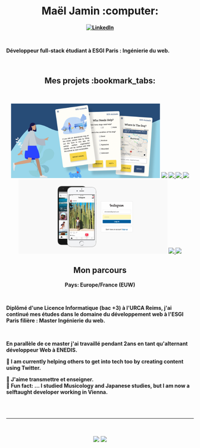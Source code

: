 <p>
  <h1 align="center"><b>Maël Jamin :computer:</h1>
</p>
<p align="center">
  <a href='https://www.linkedin.com/in/mael-jamin-01539720a'>
    <img src='https://img.shields.io/static/v1?label=&message=LinkedIn&color=blue&style=for-the-badge&logo=linkedin' alt="LinkedIn"></img>
  </a>
</p>

<br />

<p>Développeur full-stack étudiant à ESGI Paris : Ingénierie du web.</p>
<br />


<h2 align="center">Mes projets :bookmark_tabs:</h2>
<br />

<p align="center">
  <img width="400" src="https://github.com/YuriDevAT/sos-animals/blob/main/public/thumbnail-sos.png" />
  <img width="400" src="https://github.com/YuriDevAT/smart-shopping-list/blob/main/public/Thumbnail.png" />
 <a href="https://github.com/MaelStorm176/projet-js-poker">
  <img align="" src="https://github-readme-stats.vercel.app/api/pin/?username=MaelStorm176&repo=projet-js-poker&theme=tokyonight" />
</a>
<a href="https://github.com/MaelStorm176/weather-app">
  <img width="400" align="" src="https://repository-images.githubusercontent.com/485528757/b6f49eb0-4c1f-4bf5-a227-c286b7dfdcdf" />
</a>
  <img width="400" src="https://github.com/YuriDevAT/nikki-my-diary/blob/main/public/thumbnail-nikki.png" />
  <img width="400" src="https://github.com/YuriDevAT/instagram-clone/blob/main/thumbnail-instagram.png" />
  <a href="https://github.com/YuriDevAT/nikki-my-diary">
  <img align="" src="https://github-readme-stats.vercel.app/api/pin/?username=YuriDevAT&repo=nikki-my-diary&theme=tokyonight" />
</a>
<a href="https://github.com/YuriDevAT/instagram-clone">
  <img align="" src="https://github-readme-stats.vercel.app/api/pin/?username=YuriDevAT&repo=instagram-clone&theme=tokyonight" />
</a>
</p>

<h2 align="center">Mon parcours</h2>
<p align="center">
Pays: Europe/France (EUW)
</p>
<br />
<p>Diplômé d'une Licence Informatique (bac +3) à l'URCA Reims, j'ai continué mes études dans le domaine du développement web à l'ESGI Paris filière : Master Ingénierie du web.</p>

<br/>
<p>En parallèle de ce master j'ai travaillé pendant 2ans en tant qu'alternant développeur Web à ENEDIS. 

:muscle: I am currently helping others to get into tech too by creating content using Twitter.<br />
<!--:eyes: I’m currently learning ... TypeScript <br />
:raising_hand: I’m looking to collaborate with ... someone who is interested in art / music or helping people /environment <br />
:dizzy_face: I’m looking for help with ... TypeScript<br />-->
💬 J'aime transmettre et enseigner.<br />
:ghost: Fun fact: ... I studied Musicology and Japanese studies, but I am now a selftaught developer working in Vienna. <br />

<br />
<br />

---

<br />

<p align="center">
  <a>
    <img align="center" src="https://github-readme-stats.vercel.app/api/top-langs/?username=MaelStorm176&langs_count=5&theme=merko&custom_title=Langages%20utilisés" />
  </a>
  <a>
    <img align="center" src="https://github-readme-stats.vercel.app/api?username=MaelStorm176&show_icons=true&theme=merko&custom_title=Mes%20stats" />
  </a>
</p>
